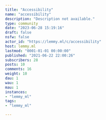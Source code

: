 ```yaml
---
title: "Accessibility" 
name: "accessibility"
description: "Description not available."
type: community
date: "2023-06-28 15:19:16"
draft: false
nsfw: false
actor_id: "https://lemmy.ml/c/accessibility"
host: lemmy.ml
lastmod: "0001-01-01 00:00:00"
published: "2021-06-22 22:00:26"
subscribers: 28
posts: 10
comments: 16
weight: 10
dau: 1
wau: 1
mau: 1
instances:
- "lemmy_ml"
tags: 
- "lemmy_ml"

---
```

